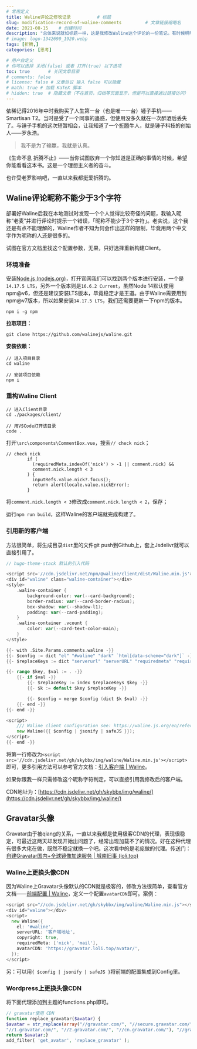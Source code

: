 ```yaml
---
# 常用定义
title: Waline评论之修改记录          # 标题
slug: modification-record-of-waline-comments         # 文章链接缩略名
date: 2021-08-15    # 创建时间
description: "总体来说就如标题一样，这是我修改Waline这个评论的一份笔记。有时候明明不需要花这个时间去折腾这些，但还是没能忍住，就比如说这个昵称少于3个字符这个if函数。既然作者这样判定，肯定是有他的考虑，但我却怎么都接受不了，人啊，总是自寻烦恼。"
# image: logo-1342690_1920.webp
tags: [折腾,]
categories: [思考]

# 用户自定义
# 你可以选择 关闭(false) 或者 打开(true) 以下选项
toc: true       # 关闭文章目录
# comments: false
# license: false # 文章协议 输入 false 可以隐藏
# math: true # 加载 KaTeX 脚本
# hidden: true  # 隐藏文章（不在首页，归档等页面显示，但是可以直接通过链接访问）
---
```


依稀记得2016年中时我购买了人生第一台（也是唯一一台）锤子手机——Smartisan T2。当时是受了一个同事的蛊惑，但使用没多久就在一次醉酒后丢失了。与锤子手机的这次短暂相会，让我知道了一个[折腾](折腾.md)牛人，就是锤子科技的创始人——罗永浩。

> 我不是为了输赢，我就是认真。

《生命不息 折腾不止》——当你试图放弃一个你知道是正确的事情的时候，希望你能看看这本书。这是一个理想主义者的奋斗。

也许受老罗影响吧，一直以来我都挺爱折腾的。

## Waline评论昵称不能少于3个字符

部署好Waline后我在本地测试时发现一个个人觉得比较奇怪的问题，我输入昵称“老麦”并进行评论时提示一个错误，「昵称不能少于3个字符」。老实说，这个我还是有点不能理解的，Waline作者不知为何会作出这样的限制，毕竟用两个中文字作为昵称的人还是很多的。

试图在官方文档里找这个配置参数，无果，只好选择重新构建Client。

### 环境准备

安装[Node.js (nodejs.org)](https://nodejs.org/en/)，打开官网我们可以找到两个版本进行安装，一个是`14.17.5 LTS`，另外一个版本则是`16.6.2 Current`，虽然Node 14默认使用npm@v6，但还是建议安装LTS版本，毕竟稳定才是王道。由于Waline需要用到npm@v7版本，所以如果安装`14.17.5 LTS`，我们还需要更新一下npm的版本。

```shell
npm i -g npm
```

**拉取项目：**

```shell
git clone https://github.com/walinejs/waline.git
```

**安装依赖：**

```shell
// 进入项目目录
cd waline

// 安装项目依赖
npm i
```

### 重构Waline Client

```shell
// 进入Client目录
cd ./packages/client/

// 用VSCode打开该目录
code .
```

打开`\src\components\CommentBox.vue`，搜索`// check nick`；

```vue
// check nick
        if (
          (requiredMeta.indexOf('nick') > -1 || comment.nick) &&
          comment.nick.length < 3
        ) {
          inputRefs.value.nick?.focus();
          return alert(locale.value.nickError);
        }
```

将`comment.nick.length < 3`修改成`comment.nick.length < 2`，保存；

运行`npm run build`，这样Waline的客户端就完成构建了。

### 引用新的客户端

方法很简单，将生成目录`dist`里的文件git push到Github上，套上Jsdelivr就可以直接引用了。

```go
// hugo-theme-stack 默认的引入代码

<script src='//cdn.jsdelivr.net/npm/@waline/client/dist/Waline.min.js'></script>
<div id="waline" class="waline-container"></div>
<style>
    .waline-container {
        background-color: var(--card-background);
        border-radius: var(--card-border-radius);
        box-shadow: var(--shadow-l1);
        padding: var(--card-padding);
    }
    .waline-container .vcount {
        color: var(--card-text-color-main);
    }
</style>

{{- with .Site.Params.comments.waline -}}
{{- $config := dict "el" "#waline" "dark" `html[data-scheme="dark"]` -}}
{{- $replaceKeys := dict "serverurl" "serverURL" "requiredmeta" "requiredMeta" "wordlimit" "wordLimit" "pagesize" "pageSize" "avatarcdn" "avatarCDN" "avatarforce" "avatarForce" -}}

{{- range $key, $val := . -}}
    {{- if $val -}}  
        {{- $replaceKey := index $replaceKeys $key -}}
        {{- $k := default $key $replaceKey -}}

        {{- $config = merge $config (dict $k $val) -}}
    {{- end -}}
{{- end -}}

<script>
    /// Waline client configuration see: https://waline.js.org/en/reference/client.html
    new Waline({{ $config | jsonify | safeJS }});
</script>
{{- end -}}
```

将第一行修改为`<script src='//cdn.jsdelivr.net/gh/skybbx/img/waline/Waline.min.js'></script>`即可，更多引用方法可以参考官方文档：[引入客户端 | Waline](https://waline.js.org/guide/client/import.html)。

如果你跟我一样只需修改这个昵称字符判定，可以直接引用我修改后的客户端。

CDN地址为：[https://cdn.jsdelivr.net/gh/skybbx/img/waline/](https://cdn.jsdelivr.net/gh/skybbx/img/waline/)

## Gravatar头像

Gravatar由于被qiang的关系，一直以来我都是使用极客CDN的代理，表现很稳定，可最近这两天却发现开始出问题了，经常出现加载不了的情况。好在这种代理有很多大佬在做，既然不稳定就换一个吧。这次看中的是老庞做的代理。传送门：[自建Gravatar国内+全球镜像加速服务 | 城南旧事 (loli.top)](https://blog.loli.top/archives/1023.html)

### Waline上更换头像CDN

因为Waline上Gravatar头像默认的CDN就是极客的，修改方法很简单，查看官方文档——[前端配置 | Waline](https://waline.js.org/reference/client.html)，定义一个配置`avatarCDN`即可。案例：

```go
<script src="//cdn.jsdelivr.net/gh/skybbx/img/waline/Waline.min.js"></script>
<div id="waline"></div>
<script>
  new Waline({
    el: '#waline',
    serverURL: '客户端地址',
    copyright: true,
    requiredMeta: ['nick', 'mail'],
    avatarCDN: 'https://gravatar.loli.top/avatar/',
  });
</script>
```

另：可以用`{ $config | jsonify | safeJS }`将前端的配置集成到Config里。

### Wordpress上更换头像CDN

将下面代理添加到主题的functions.php即可。

```php
// gravatar使用 CDN
function replace_gravatar($avatar) {
$avatar = str_replace(array("//gravatar.com/", "//secure.gravatar.com/", "//www.gravatar.com/", "//0.gravatar.com/", 
"//1.gravatar.com/", "//2.gravatar.com/", "//cn.gravatar.com/"), "//gravatar.loli.top/", $avatar);
return $avatar;}
add_filter( 'get_avatar', 'replace_gravatar' );
```

